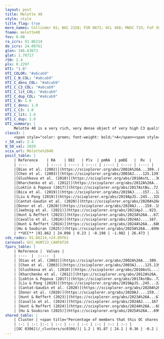 ```yaml
---
layout: post
title: Melotte 40
style: style
title_flag: true
more_names: Collinder 81; NGC 2158; FSR 0872; OCL 468; MWSC 733; FoF 367
fname: melotte40
fov: 0.08
ra_icrs: 91.86214
de_icrs: 24.09761
glon: 186.63673
glat: 1.78717
r50: 2.4
plx: 0.2297
UTI: "1.0"
UTI_COLOR: "#a6cab9"
UTI_C_N_COL: "#a6cab9"
UTI_C_dens_COL: "#a6cab9"
UTI_C_C3_COL: "#a6cab9"
UTI_C_lit_COL: "#a6cab9"
UTI_C_dup_COL: "#a6cab9"
UTI_C_N: 1.0
UTI_C_dens: 1.0
UTI_C_C3: 1.0
UTI_C_lit: 1.0
UTI_C_dup: 1.0
UTI_summary: |
    Melotte 40 is a very rich, very dense object of very high C3 quality. It is very well-studied in the literature. This object shares a very small percentage of members with a later reported entry.
class3: |
    <span style="color: green; font-weight: bold;">A</span><span style="color: green; font-weight: bold;">A</span>
r_50_val: 2.4
N_50_val: 2029
scix_url: Melotte%2040
posit_table: |
    | Reference    | RA    | DEC   | Plx  | pmRA  | pmDE   |  Rv  |
    | :---         | :---: | :---: | :---: | :---: | :---: | :---: |
    |[Dias et al. (2002)](https://scixplorer.org/abs/2002A%26A...389..871D) | 91.854 | 24.097 | -- | -1.22 | -3.3 | 26.9 |
    |[Chen et al. (2003)](https://scixplorer.org/abs/2003AJ....125.1397C) | 91.857 | 24.091 | -- | -- | -- | -- |
    |[Glushkova et al. (2010)](https://scixplorer.org/abs/2010AstL...36...75G) | 91.866 | 24.098 | -- | -- | -- | -- |
    |[Kharchenko et al. (2012)](https://scixplorer.org/abs/2012A%26A...543A.156K) | 91.857 | 24.092 | -- | -0.29 | -2.48 | -- |
    |[Loktin & Popova (2017)](https://scixplorer.org/abs/2017AstBu..72..257L) | 91.86 | 24.098 | -- | 0.002 | -0.849 | 28.0 |
    |[Bica et al. (2019)](https://scixplorer.org/abs/2019AJ....157...12B) | 91.857 | 24.091 | -- | -- | -- | -- |
    |[Liu & Pang (2019)](https://scixplorer.org/abs/2019ApJS..245...32L) | 91.862 | 24.104 | 0.281 | -0.096 | -1.943 | -- |
    |[Cantat-Gaudin et al. (2020)](https://scixplorer.org/abs/2020A%26A...640A...1C) | 91.862 | 24.099 | 0.192 | -0.177 | -2.002 | -- |
    |[Donor et al. (2020)](https://scixplorer.org/abs/2020AJ....159..199D) | 91.857 | 24.092 | -- | -0.24 | -2.0 | 27.7 |
    |[Jaehnig et al. (2021)](https://scixplorer.org/abs/2021ApJ...923..129J) | 91.862 | 24.099 | 0.205 | -0.2 | -2.004 | -- |
    |[Hunt & Reffert (2023)](https://scixplorer.org/abs/2023A%26A...673A.114H) | 91.859 | 24.098 | 0.233 | -0.211 | -1.982 | 26.962 |
    |[Cavallo et al. (2024)](https://scixplorer.org/abs/2024AJ....167...12C) | 91.862 | 24.099 | 0.233 | -- | -- | -- |
    |[Hunt & Reffert (2024)](https://scixplorer.org/abs/2024A%26A...686A..42H) | 91.859 | 24.098 | 0.233 | -0.211 | -1.982 | 26.962 |
    |[Hu & Soubiran (2025)](https://scixplorer.org/abs/2025A%26A...699A.246H) | 91.862 | 24.099 | -- | -- | -- | -- |
    | **UCC** |91.862 | 24.098 | 0.23 | -0.198 | -1.982 | 26.473 | 
cds_radec: 91.86214,+24.09761
carousel: UCC_HUNT23_CANTAT20
fpars_table: |
    | Reference |  Values |
    | :---  |  :---:  |
    | [Dias et al. (2002)](https://scixplorer.org/abs/2002A%26A...389..871D) | `E(B-V)=0.36, Dist=5071.0, Age=9.023, [Fe/H]=-0.28` |
    | [Chen et al. (2003)](https://scixplorer.org/abs/2003AJ....125.1397C) | `E(B-V)=0.55, HDis=3600, Age=2.0, [Fe/H]_1=-0.23` |
    | [Glushkova et al. (2010)](https://scixplorer.org/abs/2010AstL...36...75G) | `E(B-V)=0.34, Dm=12.58, Age=9.3` |
    | [Kharchenko et al. (2012)](https://scixplorer.org/abs/2012A%26A...543A.156K) | `e_bv=0.333, distance=4770, log_age=9.33, metallicity=-0.25` |
    | [Loktin & Popova (2017)](https://scixplorer.org/abs/2017AstBu..72..257L) | `E(B-V)=0.368, Dmod=13.545, logt=9.044` |
    | [Liu & Pang (2019)](https://scixplorer.org/abs/2019ApJS..245...32L) | `Age=1.2, Z=0.5` |
    | [Cantat-Gaudin et al. (2020)](https://scixplorer.org/abs/2020A%26A...640A...1C) | `AVNN=1.44, DMNN=13.17, AgeNN=9.19` |
    | [Donor et al. (2020)](https://scixplorer.org/abs/2020AJ....159..199D) | `Fe/H=-0.21` |
    | [Hunt & Reffert (2023)](https://scixplorer.org/abs/2023A%26A...673A.114H) | `AV50=1.371, diffAV50=1.181, MOD50=12.9, logAge50=9.269` |
    | [Cavallo et al. (2024)](https://scixplorer.org/abs/2024AJ....167...12C) | `AV50=1.37, dMod50=12.62, logAge50=9.4, [Fe/H]50=-0.01` |
    | [Hunt & Reffert (2024)](https://scixplorer.org/abs/2024A%26A...686A..42H) | `MassJ=20923.0` |
    | [Hu & Soubiran (2025)](https://scixplorer.org/abs/2025A%26A...699A.246H) | `MA22=-0.24, MA23f=-0.47, MA23g=-0.32, MZ23=-0.52, MK24=-0.31, MF24=-0.4` |
shared_table: |
    | Cluster | <span title="Percentage of members that this OC shares with the ones listed">%</span>   | RA   | DEC   | Plx   | pmRA  | pmDE  | Rv | UTI |
    | :-: | :-: |:-: | :-: | :-: | :-: | :-: | :-: | :-: |
    |[OC 0306](/_clusters/oc0306/)| 1.2 | 91.87 | 24.1 | 0.36 | -0.2 | -2.02 | -- |0.0 |
---
```

